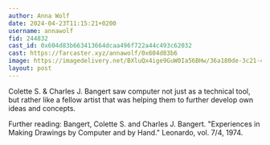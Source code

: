 ```yaml
---
author: Anna Wolf
date: 2024-04-23T11:15:21+0200
username: annawolf
fid: 244832
cast_id: 0x604d83b663413664dcaa496f722a44c493c62032
cast: https://farcaster.xyz/annawolf/0x604d83b6
image: https://imagedelivery.net/BXluQx4ige9GuW0Ia56BHw/36a180de-3c21-442b-248c-2e1747708700/original
layout: post
---
```


Colette S. & Charles J. Bangert saw computer not just as a technical tool, but rather like a fellow artist that was helping them to further develop own ideas and concepts.

Further reading: Bangert, Colette S. and Charles J. Bangert. "Experiences in Making Drawings by Computer and by Hand." Leonardo, vol. 7/4, 1974.

<img src='https://imagedelivery.net/BXluQx4ige9GuW0Ia56BHw/36a180de-3c21-442b-248c-2e1747708700/original' alt='' referrerpolicy='no-referrer'/>
